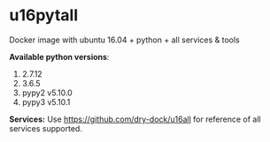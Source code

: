 # u16pytall
Docker image with ubuntu 16.04 + python + all services &amp; tools

**Available python versions**:

1. 2.7.12
2. 3.6.5
3. pypy2 v5.10.0
4. pypy3 v5.10.1

**Services:**
Use https://github.com/dry-dock/u16all for reference of all services supported.
